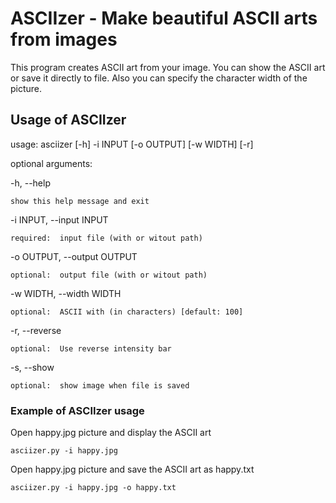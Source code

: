 # ASCIIzer - Make beautiful ASCII arts from images 

This program creates ASCII art from your image. You can show the ASCII art or save it directly to file. Also you can specify the character width of the picture.

## Usage of ASCIIzer

usage: asciizer [-h] -i INPUT [-o OUTPUT] [-w WIDTH] [-r]

optional arguments:

  -h, --help

    show this help message and exit

  -i INPUT, --input INPUT

    required:  input file (with or witout path)

  -o OUTPUT, --output OUTPUT

    optional:  output file (with or witout path)

  -w WIDTH, --width WIDTH

    optional:  ASCII with (in characters) [default: 100]

  -r, --reverse

    optional:  Use reverse intensity bar

  -s, --show

    optional:  show image when file is saved

### Example of ASCIIzer usage

Open happy.jpg picture and display the ASCII art

    asciizer.py -i happy.jpg

Open happy.jpg picture and save the ASCII art as happy.txt

    asciizer.py -i happy.jpg -o happy.txt
